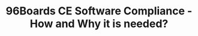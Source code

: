 ---
categories:
- bkk19
description: '> This talk will introduce the new Software Compliance Guidelines for
  96Boards Consumer Edition (CE) boards, why it is needed? and guides through the
  process of getting your board 96Boards Software Compliant.'
future_image:
  featured: 'true'
  path: /assets/images/featured-images/bkk19/BKK19-110.png
session_attendee_num: '5'
session_id: BKK19-110
session_room: Session Room 2 (Lotus 3-4)
session_slot:
  end_time: '2019-04-01 15:25:00'
  start_time: '2019-04-01 15:00:00'
session_speakers:
- speaker_bio: '> Mani is the Applications Engineer of Linaro-96Boards team.'
  speaker_company: Linaro
  speaker_image: /assets/images/speakers/bkk19/manivannan-sadhasivam.jpg
  speaker_location: Erode, India
  speaker_name: Manivannan Sadhasivam
  speaker_position: Applications Engineer, 96Boards
  speaker_username: manivannan_sadhashivam.1y7e652a
session_track: 96Boards
tag: session
tags:
- 96Boards
- Linux Kernel
- Open Source Development
title: 96Boards CE Software Compliance - How and Why it is needed?
---